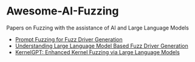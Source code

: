 # Awesome-AI-Fuzzing
Papers on Fuzzing with the assistance of AI and Large Language Models

-  [Prompt Fuzzing for Fuzz Driver Generation](https://arxiv.org/pdf/2312.17677.pdf)
-  [Understanding Large Language Model Based Fuzz Driver Generation](https://arxiv.org/pdf/2307.12469.pdf)
-  [KernelGPT: Enhanced Kernel Fuzzing via Large Language Models](https://arxiv.org/pdf/2401.00563.pdf)
